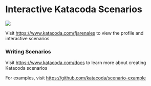 # Interactive Katacoda Scenarios

[![](http://shields.katacoda.com/katacoda/fjarenales/count.svg)](https://www.katacoda.com/fjarenales "Get your profile on Katacoda.com")

Visit https://www.katacoda.com/fjarenales to view the profile and interactive scenarios

### Writing Scenarios
Visit https://www.katacoda.com/docs to learn more about creating Katacoda scenarios

For examples, visit https://github.com/katacoda/scenario-example
